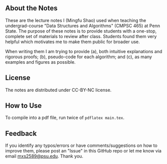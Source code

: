 ## About the Notes

These are the lecture notes I (Mingfu Shao) used when teaching the undergrad-course "Data Structures and Algorithms" (CMPSC 465) at Penn State.
The purpose of these notes is to provide students with a one-stop, complete set of materials to review after class.
Students found them very helpful which motivates me to make them public for broader use.

When writing them I am trying to provide (a), both intuitive explanations and rigorous proofs; (b), pseudo-code for each algorithm;
and (c), as many examples and figures as possible.

## License

The notes are distributed under CC-BY-NC license.

## How to Use

To compile into a pdf file, run twice of `pdflatex main.tex`.

## Feedback

If you identify any typos/errors or have comments/suggestions on how to improve them,
please post an "Issue" in this GitHub repo or let me know via email mxs2589@psu.edu. Thank you.
